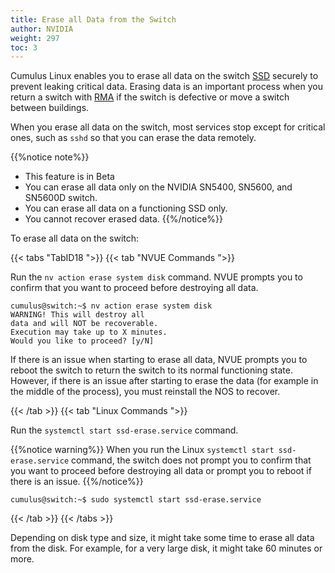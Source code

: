 ```yaml
---
title: Erase all Data from the Switch
author: NVIDIA
weight: 297
toc: 3
---
```

Cumulus Linux enables you to erase all data on the switch <span class="a-tooltip">[SSD](## "Solid state drive")</span> securely to prevent leaking critical data. Erasing data is an important process when you return a switch with <span class="a-tooltip">[RMA](## "Return Merchandise Authorization")</span> if the switch is defective or move a switch between buildings.

When you erase all data on the switch, most services stop except for critical ones, such as `sshd` so that you can erase the data remotely.

{{%notice note%}}
- This feature is in Beta
- You can erase all data only on the NVIDIA SN5400, SN5600, and SN5600D switch.
- You can erase all data on a functioning SSD only.
- You cannot recover erased data.
{{%/notice%}}

To erase all data on the switch:

{{< tabs "TabID18 ">}}
{{< tab "NVUE Commands ">}}

Run the `nv action erase system disk` command. NVUE prompts you to confirm that you want to proceed before destroying all data.

```
cumulus@switch:~$ nv action erase system disk 
WARNING! This will destroy all 
data and will NOT be recoverable. 
Execution may take up to X minutes. 
Would you like to proceed? [y/N] 
```

If there is an issue when starting to erase all data, NVUE prompts you to reboot the switch to return the switch to its normal functioning state. However, if there is an issue after starting to erase the data (for example in the middle of the process), you must reinstall the NOS to recover.

{{< /tab >}}
{{< tab "Linux Commands ">}}

Run the `systemctl start ssd-erase.service` command.

{{%notice warning%}}
When you run the Linux `systemctl start ssd-erase.service` command, the switch does not prompt you to confirm that you want to proceed before destroying all data or prompt you to reboot if there is an issue.
{{%/notice%}}

```
cumulus@switch:~$ sudo systemctl start ssd-erase.service
```

{{< /tab >}}
{{< /tabs >}}

Depending on disk type and size, it might take some time to erase all data from the disk. For example, for a very large disk, it might take 60 minutes or more.
